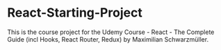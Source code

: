 # React-Starting-Project
This is the course project for the Udemy Course - React - The Complete Guide (incl Hooks, React Router, Redux) by Maximilian Schwarzmüller.

